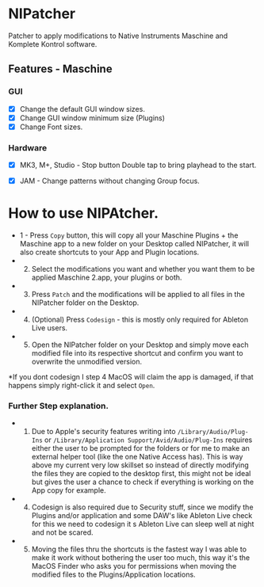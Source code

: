 # NIPatcher
Patcher to apply modifications to Native Instruments Maschine and Komplete Kontrol software.

## Features - Maschine
### GUI
- [x] Change the default GUI window sizes.
- [x] Change GUI window minimum size (Plugins)
- [x] Change Font sizes.

### Hardware
- [x] MK3, M+, Studio - Stop button Double tap to bring playhead to the start.
- [x] JAM - Change patterns without changing Group focus.


# How to use NIPAtcher.
* 1 - Press `Copy` button, this will copy all your Maschine Plugins + the Maschine app to a new folder on your Desktop called NIPatcher, it will also create shortcuts to your App and Plugin locations.<br>
* 2. Select the modifications you want and whether you want them to be applied Maschine 2.app, your plugins or both.<br>
* 3. Press `Patch` and the modifications will be applied to all files in the NIPatcher folder on the Desktop.<br>
* 4. (Optional) Press `Codesign` - this is mostly only required for Ableton Live users.<br>
* 5. Open the NIPatcher folder on your Desktop and simply move each modified file into its respective shortcut and confirm you want to overwrite the unmodified version.<br>

*If you dont codesign I step 4 MacOS will claim the app is damaged, if that happens simply right-click it and select `Open`.

### Further Step explanation.
- 1. Due to Apple's security features writing into `/Library/Audio/Plug-Ins` or `/Library/Application Support/Avid/Audio/Plug-Ins` requires either the user to be prompted for the folders or for me to make an external helper tool (like the one Native Access has). This is way above my current very low skillset so instead of directly modifying the files they are copied to the desktop first, this might not be ideal but gives the user a chance to check if everything is working on the App copy for example.<br>
- 4. Codesign is also required due to Security stuff, since we modify the Plugins and/or application and some DAW's like Ableton Live check for this we need to codesign it s Ableton Live can sleep well at night and not be scared.<br>
- 5. Moving the files thru the shortcuts is the fastest way I was able to make it work without bothering the user too much, this way it's the MacOS Finder who asks you for permissions when moving the modified files to the Plugins/Application locations.<br>
